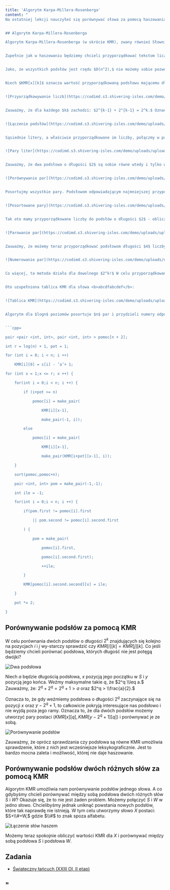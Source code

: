 ```yaml
---
title: 'Algorytm Karpa-Millera-Rosenberga'
content: "
Na ostatniej lekcji nauczyłeś się porównywać słowa za pomocą haszowania. Dzisiaj dowiesz się jak to robić innym sposobem. Mimo, że jest zarówno trudniejszy w implementacji jak i lekko wolniejszy, to warty uwagi. Istnieje wiele zadań, w których zastosowanie go jest prostsze. Dodatkowo, w odróżnieniu od haszowania, zawsze działa. Przydaje się także w konstrukcji Tablicy Sufiksowej, o której będzie następna lekcja.


## Algorytm Karpa-Millera-Rosenberga

Algorytm Karpa-Millera-Rosenberga (w skrócie KMR), zwany również Słownikiem Podsłów Bazowych, umożliwia porównywanie podsłów słowa $S$ w złożoności czasowej i pamięciowej $O(n \\cdot log \\ n).$


Zupełnie jak w haszowaniu będziemy chcieli przyporządkować tekstom liczby. Takie same podsłowa powinny mieć przyporządkowaną tę samą liczbę. Każde podsłowo powinno mieć przyporządkowaną mniejszą liczbę od późniejszych leksykograficznie i większą od wcześniejszych. KMR zachowuje te relacje między podsłowami o równych długościach, co umożliwia ich porównywanie. Zauważmy, że słowa o różnych długościach nigdy nie są takie same, więc ten przypadek można sprawdzić osobno.


Jako, że wszystkich podsłów jest rzędu $O(n^2),$ nie możemy sobie pozwolić na przetworzenie wszystkich. Z tego powodu, na początku, zajmiemy się tylko tymi, których długość jest potęgą dwójki. Na każdej z n pozycji S może znajdować się jedno podsłowo długości $2^k$ $(k \\leq logn).$ Oznacza to, że tych podsłów jest $O(n \\ log \\ n).$


Niech $KMR[x][k]$ oznacza wartość przyporządkowaną podsłowu mającemu długość $2^k$ i znajdującemu się na $x$-tej pozycji $S.$ Algorytm zaczynamy od podsłów długości $2^0 = 1,$ czyli od pojedynczych liter. Każdemu znakowi ’a’ przyporządkujemy 1, ’b’ - 2, ’c’ - 3, aż do ’z’, któremu przypiszemy 26.


![Przyorządkowywanie liczb](https://codimd.s3.shivering-isles.com/demo/uploads/upload_c070c7f083f8cda1d690a5284afa4bce.png)


Zauważmy, że dla każdego $k$ zachodzi: $2^{k-1} + 2^{k-1} = 2^k.$ Oznacza to, że łącząc $2$ krótsze podsłowa o długości $2^{k-1}$ otrzymamy podsłowo o długości $2^k.$


![Łączenie podsłów](https://codimd.s3.shivering-isles.com/demo/uploads/upload_61448e79ba8a12cb0e4a8c3bfc64ff97.png)


Sąsiednie litery, a właściwie przyporządkowane im liczby, połączmy w pary. Ostatnia litera musi zostać sparowana ze znakiem pustym znajdującym się na pozycji $n + 1.$


![Pary liter](https://codimd.s3.shivering-isles.com/demo/uploads/upload_6491c50f86ede2eeeeffadb161867033.png)


Zauważmy, że dwa podsłowa o długości $2$ są sobie równe wtedy i tylko wtedy, gdy odpowiadające im pary są takie same. Kiedy pierwsza liczba w parze jest mniejsza, to podsłowo, któremu odpowiada jest wcześniejsze leksykograficznie. Jeśli pierwsze liczby są równe, to późniejsze jest podsłowo, którego druga liczba w parze jest większa.


![Porównywanie par](https://codimd.s3.shivering-isles.com/demo/uploads/upload_31c179e0529742da88f19acdea2bacc2.png)


Posortujmy wszystkie pary. Podsłowom odpowiadającym najmniejszej przyporządkujmy $1,$ podsłowom odpowiadającym drugiej najmniejszej przyporządkujmy $2$ i tak dalej...


![Posortowane pary](https://codimd.s3.shivering-isles.com/demo/uploads/upload_fdc957a3a473968981bfb156af5cedda.png)


Tak oto mamy przyporządkowane liczby do podsłów o długości $2$ - obliczyliśmy wartości $KMR[x][1]$ dla każdego $x \\leq n.$ Poziom $2$ możemy uzupełnić analogicznie. Dla podsłowa znajdującego się na pozycji $x$ utworzymy parę (KMR[x][1], KMR[x + 2][1])$.


![Parowanie par](https://codimd.s3.shivering-isles.com/demo/uploads/upload_91f627f96c168615ae2315fa13b79587.png)


Zauważmy, że możemy teraz przyporządkować podsłowom długości $4$ liczby w analogiczny sposób do tego jakiego użyliśmy dla podsłów o długości $2$:


![Numerowanie par](https://codimd.s3.shivering-isles.com/demo/uploads/upload_a97ab32c1dbe7ab6b0bccaf7faefec13.png)


Co więcej, ta metoda działa dla dowolnego $2^k!$ W celu przyporządkowania liczb podsłowom na poziomie $k$-tym możemy dla każdego $x \\leq n$ utworzyć parę $(KMR[x][k-1], KMR[x+2^k-1][k-1])$ i użyć wcześniej opisanej metody.


Oto uzupełniona tablica KMR dla słowa <b>abcdfabcdef</b>:


![Tablica KMR](https://codimd.s3.shivering-isles.com/demo/uploads/upload_cf38d9042294bb8940cfe8c14a9b09a0.png)


Algorytm dla $logn$ poziomów posortuje $n$ par i przydzieli numery odpowiednim podsłowom. W zależności od zaimplementowanego sortowania złożoność czasowa może się różnić. Gdybyśmy użyli sortowania kubełkowego wyniesie ona $O(n \\ log \\ n).$ Natomiast dla funkcji sort z STL’a: $O(n \\ log^2 n).$ Mimo, że teoretycznie drugie rozwiązanie powinno być wolniejsze, to przez wysoką efektywność STL’a i tak pozostaje szybsze oraz łatwiejsze w implementacji.


```cpp=

pair <pair <int, int>, pair <int, int> > pomoc[n + 2];

int r = log(n) + 1, pot = 1;

for (int i = 0; i < n; i ++)

	KMR[i][0] = s[i] - ’a’+ 1;

for (int x = 1;x <= r; x ++) {

	for(int i = 0;i < n; i ++) {

		if (i+pot >= n)

			pomoc[i] = make_pair(

				KMR[i][x-1],

				make_pair(-1, i));

		else

			pomoc[i] = make_pair(

				KMR[i][x-1],

				make_pair(KMR[i+pot][x-1], i));

	}

	sort(pomoc,pomoc+n);

	pair <int, int> pom = make_pair(-1,-1);

	int ile = -1;

	for(int i = 0;i < n; i ++) {

		if(pom.first != pomoc[i].first

			|| pom.second != pomoc[i].second.first

		) {

			pom = make_pair(

				pomoc[i].first,

				pomoc[i].second.first);

				++ile;

		}

		KMR[pomoc[i].second.second][x] = ile;

	}

	pot *= 2;

}

```


## Porównywanie podsłów za pomocą KMR

W celu porównania dwóch podsłów o długości $2^k$ znajdujących się kolejno na pozycjach $i$ i $j$ wy-starczy sprawdzić czy $KMR[i][k] = KMR[j][k].$ Co jeśli będziemy chcieli porównać podsłowa, których długość nie jest potęgą dwójki?


![Dwa podsłowa](https://codimd.s3.shivering-isles.com/demo/uploads/upload_ac7d62f870953e4109b74dccadb2d6ab.png)


Niech $a$ będzie długością podsłowa, $x$ pozycją jego początku w $S$ i $y$ pozycją jego końca. Weźmy maksymalne takie $q,$ że $2^q \\leq a.$ Zauważmy, że:  $2^q + 2^q = 2^q+1 > a$ oraz $2^q > \\frac{a}{2}.$


Oznacza to, że gdy weźmiemy podsłowa o długości $2^q$ zaczynające się na pozycji $x$ oraz $y - 2^q + 1,$ to całkowicie pokryją interesujące nas podsłowo i nie wyjdą poza jego ramy. Oznacza to, że dla dwóch podsłów możemy utworzyć pary postaci $(KMR[x][q],KMR[y-2^q+1][q])$ i porównywać je ze sobą.


![Porównywanie podsłów](https://codimd.s3.shivering-isles.com/demo/uploads/upload_0e002c4a1db121a467e2ff3df557fba2.png)


Zauważmy, że oprócz sprawdzania czy podsłowa są równe KMR umożliwia sprawdzenie, które z nich jest wcześniejsze leksykograficznie. Jest to bardzo mocna zaleta i możliwość, której nie daje haszowanie.


## Porównywanie podsłów dwóch różnych słów za pomocą KMR

Algorytm KMR umożliwia nam porównywanie podsłów jednego słowa. A co gdybyśmy chcieli porównywać między sobą podsłowa dwóch różnych słów $S$ i $W$? Okazuje się, że to nie jest żaden problem. Możemy połączyć $S$ i $W$ w jedno słowo. Chcielibyśmy jednak uniknąć powstania nowych podsłów, które tak naprawdę nie istnieją. W tym celu utworzymy słowo $X$ postaci: $S+\\#+W,$ gdzie $\\#$ to znak spoza alfabetu.


![Łączenie słów haszem](https://codimd.s3.shivering-isles.com/demo/uploads/upload_53f97a9db9e1cf97ebfd50c1edd975d7.png)


Możemy teraz spokojnie obliczyć wartości KMR dla $X$ i porównywać między sobą podsłowa $S$ i podsłowa $W.$


## Zadania

- [Świąteczny łańcuch (XXIII OI, II etap)](https://szkopul.edu.pl/problemset/problem/cSa80AKpjHR8FlWE4BCpLGT3/site/?key=statement)

"
---
```

